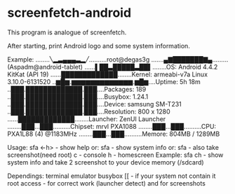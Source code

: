 # screenfetch-android

This program is analogue of screenfetch.

After starting, print Android logo and some system information.

Example:
........╲▂▃▄▄▄▃▂╱..........root@degas3g
.......▄▇███████▇▄.........(Aspadm@android-tablet)
......▌██▃█████▃██▌........OS: Android 4.4.2 KitKat (API 19)
......█████████████........Kernel: armeabi-v7a Linux 3.10.0-6131520
..▆█▆.▆▆▆▆▆▆▆▆▆▆▆▆▆.▆█▆....Uptime: 5h 18m
..███.█████████████.███....Packages: 189
..███.█████████████.███....Busybox: 1.24.1
..███.█████████████.███....Device: samsung SM-T231
..███.█████████████.███....Resolution: 800 x 1280
......█████████████........Launcher: ZenUI Launcher
........███...███..........Chipset: mrvl PXA1088
........███...███..........CPU:  PXA1L88 (4) @1183MHz
........███...███..........Memore: 804MB / 1289MB


Usage: sfa <-h>    - show help
   or: sfa         - show system info
   or: sfa <c><h>  - also take screenshot(need root)
                      c - console
                      h - homescreen
Example: sfa ch - show system info and take 2 screenshot to your device memory (/sdcard)

Dependings:
terminal emulator
busybox [[ - if your system not contain it
root access - for correct work (launcher detect) and for screenshots
